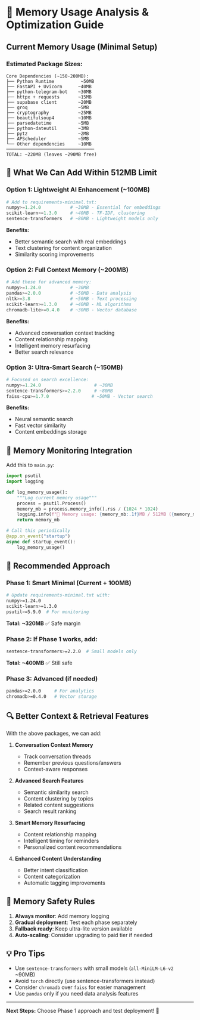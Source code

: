 # 🧠 **Memory Usage Analysis & Optimization Guide**

## **Current Memory Usage (Minimal Setup)**

### **Estimated Package Sizes:**
```
Core Dependencies (~150-200MB):
├── Python Runtime          ~50MB
├── FastAPI + Uvicorn      ~40MB  
├── python-telegram-bot    ~30MB
├── httpx + requests       ~15MB
├── supabase client        ~20MB
├── groq                   ~5MB
├── cryptography           ~25MB
├── beautifulsoup4         ~10MB
├── parsedatetime          ~5MB
├── python-dateutil        ~3MB
├── pytz                   ~2MB
├── APScheduler            ~5MB
└── Other dependencies     ~10MB
─────────────────────────────────
TOTAL: ~220MB (leaves ~290MB free)
```

## **🚀 What We Can Add Within 512MB Limit**

### **Option 1: Lightweight AI Enhancement (~100MB)**
```python
# Add to requirements-minimal.txt:
numpy>=1.24.0           # ~30MB - Essential for embeddings
scikit-learn>=1.3.0     # ~40MB - TF-IDF, clustering
sentence-transformers   # ~80MB - Lightweight models only
```

**Benefits:**
- Better semantic search with real embeddings
- Text clustering for content organization
- Similarity scoring improvements

### **Option 2: Full Context Memory (~200MB)**
```python
# Add these for advanced memory:
numpy>=1.24.0           # ~30MB
pandas>=2.0.0           # ~50MB - Data analysis
nltk>=3.8               # ~50MB - Text processing  
scikit-learn>=1.3.0     # ~40MB - ML algorithms
chromadb-lite>=0.4.0    # ~30MB - Vector database
```

**Benefits:**
- Advanced conversation context tracking
- Content relationship mapping
- Intelligent memory resurfacing
- Better search relevance

### **Option 3: Ultra-Smart Search (~150MB)**
```python
# Focused on search excellence:
numpy>=1.24.0                    # ~30MB
sentence-transformers>=2.2.0     # ~80MB
faiss-cpu>=1.7.0                # ~50MB - Vector search
```

**Benefits:**
- Neural semantic search
- Fast vector similarity
- Content embeddings storage

## **🔧 Memory Monitoring Integration**

Add this to `main.py`:

```python
import psutil
import logging

def log_memory_usage():
    """Log current memory usage"""
    process = psutil.Process()
    memory_mb = process.memory_info().rss / (1024 * 1024)
    logging.info(f"💾 Memory usage: {memory_mb:.1f}MB / 512MB ({memory_mb/512*100:.1f}%)")
    return memory_mb

# Call this periodically
@app.on_event("startup")
async def startup_event():
    log_memory_usage()
```

## **🎯 Recommended Approach**

### **Phase 1: Smart Minimal (Current + 100MB)**
```bash
# Update requirements-minimal.txt with:
numpy>=1.24.0
scikit-learn>=1.3.0
psutil>=5.9.0  # For monitoring
```

**Total: ~320MB** ✅ Safe margin

### **Phase 2: If Phase 1 works, add:**
```bash
sentence-transformers>=2.2.0  # Small models only
```

**Total: ~400MB** ✅ Still safe

### **Phase 3: Advanced (if needed)**
```bash
pandas>=2.0.0     # For analytics
chromadb>=0.4.0   # Vector storage
```

## **🔍 Better Context & Retrieval Features**

With the above packages, we can add:

1. **Conversation Context Memory**
   - Track conversation threads
   - Remember previous questions/answers
   - Context-aware responses

2. **Advanced Search Features**
   - Semantic similarity search
   - Content clustering by topics
   - Related content suggestions
   - Search result ranking

3. **Smart Memory Resurfacing**
   - Content relationship mapping
   - Intelligent timing for reminders
   - Personalized content recommendations

4. **Enhanced Content Understanding**
   - Better intent classification
   - Content categorization
   - Automatic tagging improvements

## **🚨 Memory Safety Rules**

1. **Always monitor**: Add memory logging
2. **Gradual deployment**: Test each phase separately  
3. **Fallback ready**: Keep ultra-lite version available
4. **Auto-scaling**: Consider upgrading to paid tier if needed

## **💡 Pro Tips**

- Use `sentence-transformers` with small models (`all-MiniLM-L6-v2` ~90MB)
- Avoid `torch` directly (use sentence-transformers instead)
- Consider `chromadb` over `faiss` for easier management
- Use `pandas` only if you need data analysis features

---

**Next Steps:** Choose Phase 1 approach and test deployment! 🚀
